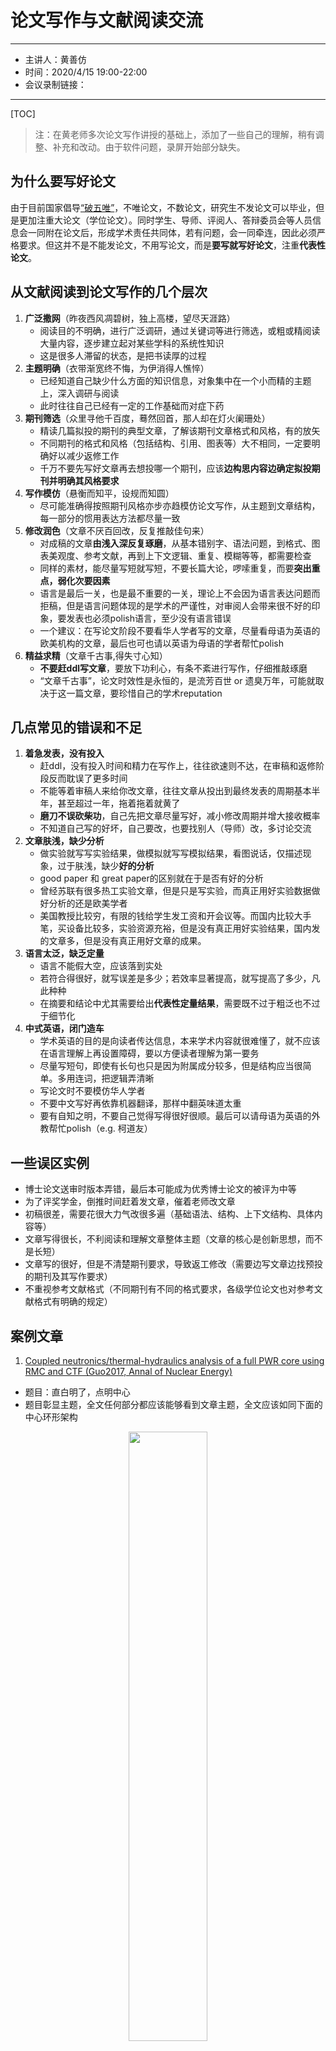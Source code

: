 # 论文写作与文献阅读交流
---
- 主讲人：黄善仿
- 时间：2020/4/15 19:00-22:00
- 会议录制链接：
---
[TOC]

<font color=gray>

> 注：在黄老师多次论文写作讲授的基础上，添加了一些自己的理解，稍有调整、补充和改动。由于软件问题，录屏开始部分缺失。
</font>

## 为什么要写好论文
由于目前国家倡导[“破五唯”](https://baijiahao.baidu.com/s?id=1631241604261741671&wfr=spider&for=pc)，不唯论文，不数论文，研究生不发论文可以毕业，但是更加注重大论文（学位论文）。同时学生、导师、评阅人、答辩委员会等人员信息会一同附在论文后，形成学术责任共同体，若有问题，会一同牵连，因此必须严格要求。但这并不是不能发论文，不用写论文，而是**要写就写好论文**，注重**代表性论文**。

## 从文献阅读到论文写作的几个层次
1. **广泛撒网**（昨夜西风凋碧树，独上高楼，望尽天涯路）
   - 阅读目的不明确，进行广泛调研，通过关键词等进行筛选，或粗或精阅读大量内容，逐步建立起对某些学科的系统性知识
   - 这是很多人滞留的状态，是把书读厚的过程
2. **主题明确**（衣带渐宽终不悔，为伊消得人憔悴）
   - 已经知道自己缺少什么方面的知识信息，对象集中在一个小而精的主题上，深入调研与阅读
   - 此时往往自己已经有一定的工作基础而对症下药
3. **期刊筛选**（众里寻他千百度，蓦然回首，那人却在灯火阑珊处）
   - 精读几篇拟投的期刊的典型文章，了解该期刊文章格式和风格，有的放矢
   - 不同期刊的格式和风格（包括结构、引用、图表等）大不相同，一定要明确好以减少返修工作
   - 千万不要先写好文章再去想投哪一个期刊，应该**边构思内容边确定拟投期刊并明确其风格要求**
4. **写作模仿**（悬衡而知平，设规而知圆）
   - 尽可能准确得按照期刊风格亦步亦趋模仿论文写作，从主题到文章结构，每一部分的惯用表达方法都尽量一致
5. **修改润色**（文章不厌百回改，反复推敲佳句来）
   - 对成稿的文章**由浅入深反复琢磨**，从基本错别字、语法问题，到格式、图表美观度、参考文献，再到上下文逻辑、重复、模糊等等，都需要检查
   - 同样的素材，能尽量写短就写短，不要长篇大论，啰嗦重复，而要**突出重点，弱化次要因素**
   - 语言是最后一关，也是最不重要的一关，理论上不会因为语言表达问题而拒稿，但是语言问题体现的是学术的严谨性，对审阅人会带来很不好的印象，要发表也必须polish语言，至少没有语言错误
   - 一个建议：在写论文阶段不要看华人学者写的文章，尽量看母语为英语的欧美机构的文章，最后也可也请以英语为母语的学者帮忙polish
6. **精益求精**（文章千古事,得失寸心知）
   - **不要赶ddl写文章**，要放下功利心，有条不紊进行写作，仔细推敲琢磨
   - “文章千古事”，论文时效性是永恒的，是流芳百世 or 遗臭万年，可能就取决于这一篇文章，要珍惜自己的学术reputation

## 几点常见的错误和不足
1. **着急发表，没有投入**
   - 赶ddl，没有投入时间和精力在写作上，往往欲速则不达，在审稿和返修阶段反而耽误了更多时间
   - 不能等着审稿人来给你改文章，往往文章从投出到最终发表的周期基本半年，甚至超过一年，拖着拖着就黄了
   - **磨刀不误砍柴功**，自己先把文章尽量写好，减小修改周期并增大接收概率
   - 不知道自己写的好坏，自己要改，也要找别人（导师）改，多讨论交流
2. **文章肤浅，缺少分析**
   - 做实验就写写实验结果，做模拟就写写模拟结果，看图说话，仅描述现象，过于肤浅，缺少**好的分析**
   - good paper 和 great paper的区别就在于是否有好的分析
   - 曾经苏联有很多热工实验文章，但是只是写实验，而真正用好实验数据做好分析的还是欧美学者
   - 美国教授比较穷，有限的钱给学生发工资和开会议等。而国内比较大手笔，买设备比较多，实验资源充裕，但是没有真正用好实验结果，国内发的文章多，但是没有真正用好文章的成果。
3. **语言太泛，缺乏定量**
   - 语言不能假大空，应该落到实处
   - 若符合得很好，就写误差是多少；若效率显著提高，就写提高了多少，凡此种种
   - 在摘要和结论中尤其需要给出**代表性定量结果**，需要既不过于粗泛也不过于细节化
4. **中式英语，闭门造车**
   - 学术英语的目的是向读者传达信息，本来学术内容就很难懂了，就不应该在语言理解上再设置障碍，要以方便读者理解为第一要务
   - 尽量写短句，即使有长句也只是因为附属成分较多，但是结构应当很简单。多用连词，把逻辑弄清晰
   - 写论文时不要模仿华人学者
   - 不要中文写好再依靠机器翻译，那样中翻英味道太重
   - 要有自知之明，不要自己觉得写得很好很顺。最后可以请母语为英语的外教帮忙polish（e.g. 柯道友）

## 一些误区实例
- 博士论文送审时版本弄错，最后本可能成为优秀博士论文的被评为中等
- 为了评奖学金，倒推时间赶着发文章，催着老师改文章
- 初稿很差，需要花很大力气改很多遍（基础语法、结构、上下文结构、具体内容等）
- 文章写得很长，不利阅读和理解文章整体主题（文章的核心是创新思想，而不是长短）
- 文章写的很好，但是不清楚期刊要求，导致返工修改（需要边写文章边找预投的期刊及其写作要求）
- 不重视参考文献格式（不同期刊有不同的格式要求，各级学位论文也对参考文献格式有明确的规定）

## 案例文章

1. [Coupled neutronics/thermal-hydraulics analysis of a full PWR core using RMC and CTF (Guo2017, Annal of Nuclear Energy)](https://www.sciencedirect.com/science/article/pii/S0306454916311069)
- 题目：直白明了，点明中心
- 题目彰显主题，全文任何部分都应该能够看到文章主题，全文应该如同下面的中心环形架构
![]()

<div align=center>
<img src="2020-04-16-14-26-08.png" width = 50%/>
</div>


- 摘要
   - 第一句话即指出本文主要内容，清晰明了
   - 怎么实现的（如何耦合、在线截面处理、区域分解、BEAVRS及真题，得到什么结果，结论如何，工作展望）
   - 时态可用一般过去时（站在工作角度，如做了实验）或一般现在时（站在论文角度），不用将来时和完成时
   - 背景可写可不写，若期刊是主流期刊如ANE，没必要写太多基本背景
- 文章历史：近半年
   - 现在ANE快也得4个月，慢可能一年多
- Introduction
   - 研究背景，可用完成时介绍前人工作
   - 收缩背景，由大及小，逐步聚焦到本文内容方面
   - 注：such as 后面不能只有一个，而 for example 或者 e.g. 可以只接一个
   - 每段第一句点名本段主要内容，并且利用连词等上下连贯彰显行文逻辑
   - 文献综述其他文章，往往其中要把本单位体现出来（如引用RMC的文章）
   - 除了综述其他研究已经做了哪些方面，最后也要总结有哪些方面没有做（而本文就是要补充这些方面的内容，本文也没有涉及的就别说了）
   - 介绍本文创新点，结果简介，全文架构（可有可不有，不过文章较长时最好有，易于读者理解文章内容和逻辑）

- Computer codes
   - 介绍代码和程序，介绍RMC，CTF
   - 早期可能需要介绍较多，但是大家熟悉后就不用详细介绍了，一两句话再给两个文献就差不多了

- Couping scheme
   - 这是本文的创新点
   - 一定要有个流程图体现算法顶层架构
     - 图表应有**自明性**，即只看图、图例和图题，不阅读正文，就可以理解图意
     - 正文不能代替图表，图表也不能代替正文，正文中也需要对图表进行描述解释
     - 一般人看文章都是看标题->看摘要->翻翻图表->看看结论，再看有兴趣再详细阅读正文
- Results and analysis
   - 简介研究对象，如BEVARS
   - 计算结果介绍和分析
   - 多图，展示性要好，多对比分析
- Conclusion
   - 总结结果，未来工作展望
- 此文总结：
  - 引用率高不一定是创新性多高多高，**行文清晰**也是很重要的，让读者读起来舒服

2. [*Physics-oriented optimization strategy for the energy lookup algorithm in continuous energy Monte Carlo neutron transport simulation (Chen2019, Computational Physics Conmmunications)*](https://www.sciencedirect.com/science/article/pii/S001046551830273X)
- CPC和JCP的在物理计算算法程序方面影响因子比较好，约在4左右，CPC一般是软件开发，有些还有软件推销的文章
- 文章历史：14个月
- Introduction就可以有很多公式，这在ANE上是少见的
- 还可以给出伪代码，详细介绍算法
- 搞软件的，离不开Benchmark，将软件应用于算例进行验证
- 结论可以写整段式，也可也用要点式
- **CPC的参考文献格式很不同**
  - 全部作者、期刊名、卷、时间、页码，**没有文章题目**
   - 不要依赖文献管理软件，百度学术的引用基本不能直接用、谷歌学术好一点，也需要完善
   - 报告一定要写报告编号
   - 会议要给全时间地点、会议名称

3. [*A procedure for the estimate of the numerical uncertainty of CFD calculations based on grid refinement studies (Esa2014, Journal of Computational Physics)*](https://www.sciencedirect.com/science/article/pii/S0021999114000278)
- 此文没有采用双列排版（主要是由于公式太长，排版不好看）
- 文章历史：10个月
- Introduction都是从大到小讲背景，最后落脚到自己研究领域，再进行文献综述，再提出自己的方法及成果
- **JCP尽量往基础物理和数学上扣，不要讲太多工程应用**
- 创新点（方法论）->应用到具体问题上进行验证（可以是很简单的模型，并不一定是很复杂很高大上的问题）
- 文章可长可短，6页也可以发，27页也可发

4. [*A new Implicit Monte-Carlo scheme for photonics (without teleportation error and without tilts)(Poette2020, JCP)*](https://www.sciencedirect.com/science/article/pii/S0021999120301790)
- 文章历史：半年
- Introduction上来就是公式
- 都是一样的套路，总结前人不足，引出本文研究
- 被动语态还是主动语态，用不用第一人称，需要斟酌，看看期刊是否广泛使用，并不是一刀切只能用被动语态；将自己的创新工作用第一人称也是可以的。
- 尽量多写自己东西，少写别人东西，避免学术纠纷
- 承上启下的句子很重要
- 每一部分都不应该重复
- JCP的图表标题可以很长，有很详细的附属信息
- 本文结论采用要点式列举，比较详细，还也可以有图
- **正常来说，投哪个杂志，应该引用一些本杂志的文章**（体现本文适合此期刊）

5. *Improved tracking method for particle transport Monte Carlo simulations (Minyun Liu draft JCP)*
- 写文章要虚实结合，并不一定把细节完全展现

## 总结
- 论文写作
  - 论文的工作内容和创新点是“里子”，论文的格式和细节是“面子”，好的论文既要“里子”也要“面子”，**内容和形式兼备**
  - 好的论文要**注重分析**
  - 要用尽可能少的字数将意思表达清楚，不要花里胡哨连篇累牍
  - 不要毫无重点将所有工作罗列出来，而应该去掉细枝末节，留下能突出主题的主干（勇敢的人要勇于自废手脚）
  - 参考文献格式要仔细检查，不要依赖工具
  - 综述文献时注意逻辑关系，不仅仅是罗列或者时间排序，而应该层层递进，逐步引向本文主题附近（综述文章如何体现创新性是一个难题，再议）
  - 文章应该怎么写（典型期刊文章）
    - 取个好题目，文中其余部分紧扣题目
    - 写段好摘要，开门见山直呼主题，给出本文研究对象、主要方法、代表性定量结论
    - Introduction 由大及小叙述研究背景，引到本文研究内容范畴内，进行文献综述，然后总结前人研究不足，从而引出本文研究，描述本文研究方法，简介研究成果，必要时在末尾再加上本文各部分内容介绍以提纲挈领
    - Methodology部分是体现创新性的，要分层次叙述清楚方法，有图有表有公式，从宏观到微观展现本文研究创新点
    - Results and analysis部分将本文提出的方法应用于具体的案例进行验证，这是展示度要求最高的部分，图要够丰富、震撼，不仅仅是看图说话描述实验或模拟结果，而应该进行**多层次多维度分析**，由表及里，深入机理
    - Conclusion部分总结本文的研究内容、创新点，代表性研究结果，可整段叙述式也可要点列举式，最好指出最为核心的关键结论，并对未来工作进行展望
- 文献阅读
  - 好文章有不同的阅读层次：内容、结构、写作方法等（一只鸭子有不同的吃法）
    - 本文的主要内容和结构
    - 本文的技术细节
    - 本文的写作手法
  - **养成阅读好文章的习惯**，每周至少精读一篇
  - **重要的文章一定要打印下来读**
  - 读文章进行重点标记、批注，有疑惑也进行标注（之后懂了就回答），多读几遍后多反思，并从不同层次总结
  - 文章应该怎么看（基本理解文章）：
    - 仔细看并理解标题
    - 仔细看并理解摘要
    - 浏览并理解图表
    - 读Introduction
    - 读结论
    - 读中间技术细节
  - 要完全理解吸收技术细节，还需要：
    - 必要的笔记摘抄
    - 细致的公式推导
  - 多读多总结，从阅读汲取写作技能
![](文献阅读和论文写作.png)
<center>本次讲座整体框架</center>